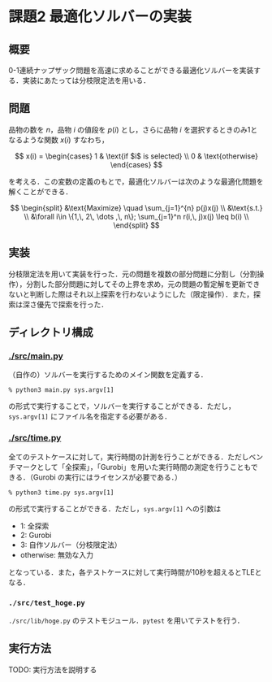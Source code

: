 # 課題2 最適化ソルバーの実装

## 概要

0-1連続ナップザック問題を高速に求めることができる最適化ソルバーを実装する．実装にあたっては分枝限定法を用いる．

## 問題

品物の数を $n$，品物 $i$ の値段を $p(i)$ とし，さらに品物 $i$ を選択するときのみ1となるような関数 $x(i)$ すなわち，

$$
x(i) = \begin{cases}
    1 & \text{if $i$ is selected} \\
    0 & \text{otherwise}
\end{cases}
$$


を考える．この変数の定義のもとで，最適化ソルバーは次のような最適化問題を解くことができる．

$$
\begin{split}
&\text{Maximize} \quad \sum_{j=1}^{n} p(j)x(j) \\
&\text{s.t.} \\
&\forall i\in \{1,\, 2\, \dots ,\, n\}; \sum_{j=1}^n r(i,\, j)x(j) \leq b(i) \\
\end{split}
$$

## 実装

分枝限定法を用いて実装を行った．元の問題を複数の部分問題に分割し（分割操作），分割した部分問題に対してその上界を求め，元の問題の暫定解を更新できないと判断した際はそれ以上探索を行わないようにした（限定操作）．また，探索は深さ優先で探索を行った．

## ディレクトリ構成

### [./src/main.py](./src/main.py)

（自作の）ソルバーを実行するためのメイン関数を定義する．

```
% python3 main.py sys.argv[1]
```

の形式で実行することで，ソルバーを実行することができる．ただし，`sys.argv[1]` にファイル名を指定する必要がある．

### [./src/time.py](./src/time.py)

全てのテストケースに対して，実行時間の計測を行うことができる．ただしベンチマークとして「全探索」，「Gurobi」を用いた実行時間の測定を行うこともできる．（Gurobi の実行にはライセンスが必要である．）

```
% python3 time.py sys.argv[1]
```

の形式で実行することができる．ただし，`sys.argv[1]` への引数は

- 1: 全探索
- 2: Gurobi
- 3: 自作ソルバー（分枝限定法）
- otherwise: 無効な入力

となっている．また，各テストケースに対して実行時間が10秒を超えるとTLEとなる．

### `./src/test_hoge.py`

`./src/lib/hoge.py` のテストモジュール．`pytest` を用いてテストを行う．

## 実行方法

TODO: 実行方法を説明する